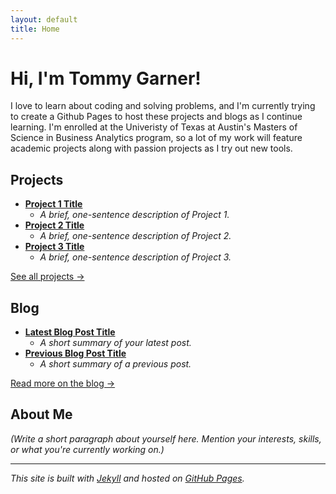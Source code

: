 ```yaml
---
layout: default
title: Home
---
```


# Hi, I'm Tommy Garner!

I love to learn about coding and solving problems, and I'm currently trying to create a Github Pages to host these projects and blogs as I continue learning. I'm enrolled at the Univeristy of Texas at Austin's Masters of Science in Business Analytics program, so a lot of my work will feature academic projects along with passion projects as I try out new tools.

## Projects

* **[Project 1 Title](URL_to_Project_1_Page)**
    * *A brief, one-sentence description of Project 1.*
* **[Project 2 Title](URL_to_Project_2_Page)**
    * *A brief, one-sentence description of Project 2.*
* **[Project 3 Title](URL_to_Project_3_Page)**
    * *A brief, one-sentence description of Project 3.*

[See all projects →](URL_to_your_projects_page_if_you_create_one)

## Blog

* **[Latest Blog Post Title](URL_to_Latest_Blog_Post)**
    * *A short summary of your latest post.*
* **[Previous Blog Post Title](URL_to_Previous_Blog_Post)**
    * *A short summary of a previous post.*

[Read more on the blog →](URL_to_your_blog_index_page)

## About Me

*(Write a short paragraph about yourself here. Mention your interests, skills, or what you're currently working on.)*

---

*This site is built with [Jekyll](https://jekyllrb.com/) and hosted on [GitHub Pages](https://docs.github.com/en/pages).*
